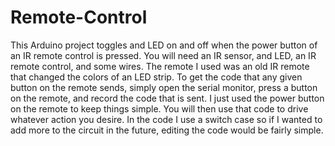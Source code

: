 # Remote-Control
This Arduino project toggles and LED on and off when the power button of an IR remote control is pressed. You will need an IR sensor, and LED, an IR remote control, and some wires. The remote I used was an old IR remote that changed the colors of an LED strip. To get the code that any given button on the remote sends, simply open the serial monitor, press a button on the remote, and record the code that is sent. I just used the power button on the remote to keep things simple. You will then use that code to drive whatever action you desire. 
In the code I use a switch case so if I wanted to add more to the circuit in the future, editing the code would be fairly simple.
